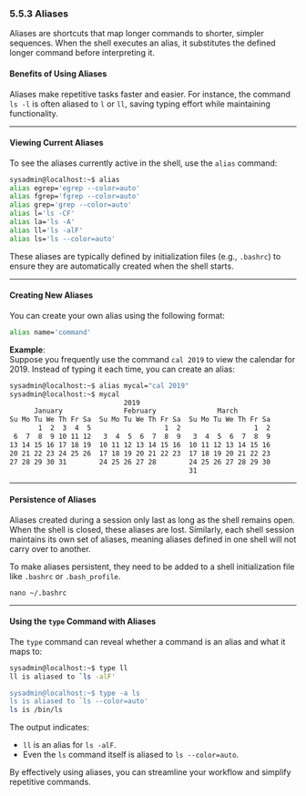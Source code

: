 ### 5.5.3 Aliases  

Aliases are shortcuts that map longer commands to shorter, simpler sequences. When the shell executes an alias, it substitutes the defined longer command before interpreting it.  

#### Benefits of Using Aliases  
Aliases make repetitive tasks faster and easier. For instance, the command `ls -l` is often aliased to `l` or `ll`, saving typing effort while maintaining functionality.  

---

#### Viewing Current Aliases  
To see the aliases currently active in the shell, use the `alias` command:  

```bash
sysadmin@localhost:~$ alias
alias egrep='egrep --color=auto'
alias fgrep='fgrep --color=auto'
alias grep='grep --color=auto'
alias l='ls -CF'
alias la='ls -A'
alias ll='ls -alF'
alias ls='ls --color=auto'
```

These aliases are typically defined by initialization files (e.g., `.bashrc`) to ensure they are automatically created when the shell starts.  

---

#### Creating New Aliases  
You can create your own alias using the following format:  
```bash
alias name='command'
```

**Example**:  
Suppose you frequently use the command `cal 2019` to view the calendar for 2019. Instead of typing it each time, you can create an alias:  

```bash
sysadmin@localhost:~$ alias mycal="cal 2019"
sysadmin@localhost:~$ mycal
                            2019
      January               February               March
Su Mo Tu We Th Fr Sa  Su Mo Tu We Th Fr Sa  Su Mo Tu We Th Fr Sa
       1  2  3  4  5                  1  2                  1  2
 6  7  8  9 10 11 12   3  4  5  6  7  8  9   3  4  5  6  7  8  9
13 14 15 16 17 18 19  10 11 12 13 14 15 16  10 11 12 13 14 15 16
20 21 22 23 24 25 26  17 18 19 20 21 22 23  17 18 19 20 21 22 23
27 28 29 30 31        24 25 26 27 28        24 25 26 27 28 29 30
                                            31
```

---

#### Persistence of Aliases  
Aliases created during a session only last as long as the shell remains open. When the shell is closed, these aliases are lost. Similarly, each shell session maintains its own set of aliases, meaning aliases defined in one shell will not carry over to another.  

To make aliases persistent, they need to be added to a shell initialization file like `.bashrc` or `.bash_profile`. 
 
```
nano ~/.bashrc
```

---

#### Using the `type` Command with Aliases  
The `type` command can reveal whether a command is an alias and what it maps to:  

```bash
sysadmin@localhost:~$ type ll
ll is aliased to `ls -alF'

sysadmin@localhost:~$ type -a ls
ls is aliased to `ls --color=auto'
ls is /bin/ls
```

The output indicates:  
- `ll` is an alias for `ls -alF`.  
- Even the `ls` command itself is aliased to `ls --color=auto`.  

By effectively using aliases, you can streamline your workflow and simplify repetitive commands.
